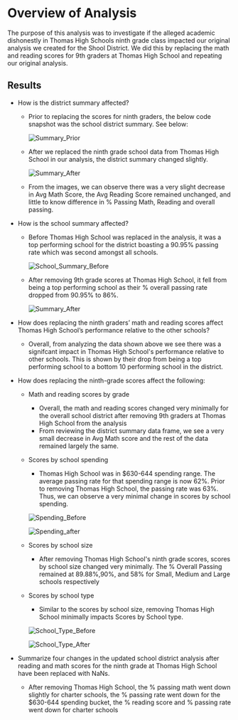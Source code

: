 # Overview of Analysis
The purpose of this analysis was to investigate if the alleged academic dishonestly in Thomas High Schools ninth grade class impacted our original analysis we created for the Shool District. We did this by replacing the math and reading scores for 9th graders at Thomas High School and repeating our original analysis.

## Results 

* How is the district summary affected? 

    * Prior to replacing the scores for ninth graders, the below code snapshot was the school district summary. See below:

        ![Summary_Prior](https://user-images.githubusercontent.com/101602688/163306586-21a616f8-fd0e-47c3-a55b-458bbccf1102.png)


    * After we replaced the ninth grade school data from Thomas High School in our analysis, the district summary changed slightly. 

        ![Summary_After](https://user-images.githubusercontent.com/101602688/163306632-81f315f9-1680-4250-8c4b-65fdc683f4e6.png)


    * From the images, we can observe there was a very slight decrease in Avg Math Score, the Avg Reading Score remained unchanged, and little to know difference in % Passing Math, Reading and overall passing.

* How is the school summary affected?

    * Before Thomas High School was replaced in the analysis, it was a top performing school for the district boasting a 90.95% passing rate which was second amongst all schools. 

        ![School_Summary_Before](https://user-images.githubusercontent.com/101602688/163306673-f07b4ed3-759a-4e14-a1b3-a4b542f42e5c.png)


    * After removing 9th grade scores at Thomas High School, it fell from being a top performing school as their % overall passing rate dropped from 90.95% to 86%. 

        ![Summary_After](https://user-images.githubusercontent.com/101602688/163306695-da147d42-55c8-46b5-acd0-9d99d2012c8c.png)


* How does replacing the ninth graders’ math and reading scores affect Thomas High School’s performance relative to the other schools?

    * Overall, from analyzing the data shown above we see there was a signifcant impact in Thomas High School's performance relative to other schools. This is shown by their drop from being a top performing school to a bottom 10 performing school in the district. 

* How does replacing the ninth-grade scores affect the following:

    * Math and reading scores by grade

        * Overall, the math and reading scores changed very minimally for the overall school district after removing 9th graders at Thomas High School from the analysis
        * From reviewing the district summary data frame, we see a very small decrease in Avg Math score and the rest of the data remained largely the same. 

       

    * Scores by school spending

        * Thomas High School was in $630-644 spending range. The average passing rate for that spending range is now 62%. Prior to removing Thomas High School, the passing rate was 63%. Thus, we can observe a very minimal change in scores by school spending. 

         ![Spending_Before](https://user-images.githubusercontent.com/101602688/163306736-5688ba95-f2aa-44fe-82b3-57ae0e401c09.png)


         ![Spending_after](https://user-images.githubusercontent.com/101602688/163306772-ad58ac77-4084-4771-ac28-79333a00736a.png)


    * Scores by school size

        * After removing Thomas High School's ninth grade scores, scores by school size changed very minimally. The % Overall Passing remained at 89.88%,90%, and 58% for Small, Medium and Large schools respectively

    * Scores by school type

        * Similar to the scores by school size, removing Thomas High School minimally impacts Scores by School type. 


         ![School_Type_Before](https://user-images.githubusercontent.com/101602688/163306853-79d261ce-2cfe-4e93-bc7e-7bbd1eca8f40.png)


         ![School_Type_After](https://user-images.githubusercontent.com/101602688/163306881-58d31f67-5e59-458e-a159-7a60016dab67.png)


* Summarize four changes in the updated school district analysis after reading and math scores for the ninth grade at Thomas High School have been replaced with NaNs.

    * After removing Thomas High School, the % passing math went down slightly for charter schools, the % passing rate went down for the $630-644 spending bucket, the % reading score and % passing rate went down for charter schools 
